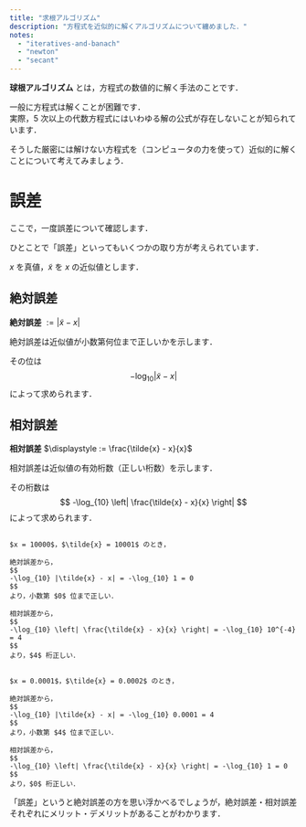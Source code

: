 ```yaml
---
title: "求根アルゴリズム"
description: "方程式を近似的に解くアルゴリズムについて纏めました．"
notes:
  - "iteratives-and-banach"
  - "newton"
  - "secant"
---
```


**球根アルゴリズム** とは，方程式の数値的に解く手法のことです．

一般に方程式は解くことが困難です．  
実際，$5$ 次以上の代数方程式にはいわゆる解の公式が存在しないことが知られています．

そうした厳密には解けない方程式を（コンピュータの力を使って）近似的に解くことについて考えてみましょう．

# 誤差

ここで，一度誤差について確認します．

ひとことで「誤差」といってもいくつかの取り方が考えられています．

$x$ を真値，$\tilde{x}$ を $x$ の近似値とします．

## 絶対誤差

**絶対誤差** $\displaystyle := |\tilde{x} - x|$

絶対誤差は近似値が小数第何位まで正しいかを示します．

その位は
$$
-\log_{10} |\tilde{x} - x|
$$
によって求められます．

## 相対誤差

**相対誤差** $\displaystyle := \frac{\tilde{x} - x}{x}$

相対誤差は近似値の有効桁数（正しい桁数）を示します．

その桁数は
$$
-\log_{10} \left| \frac{\tilde{x} - x}{x} \right|
$$
によって求められます．

```spoiler:open:例1

$x = 10000$，$\tilde{x} = 10001$ のとき，

絶対誤差から，
$$
-\log_{10} |\tilde{x} - x| = -\log_{10} 1 = 0
$$
より，小数第 $0$ 位まで正しい．

相対誤差から，
$$
-\log_{10} \left| \frac{\tilde{x} - x}{x} \right| = -\log_{10} 10^{-4} = 4
$$
より，$4$ 桁正しい．

```

```spoiler:open:例2

$x = 0.0001$，$\tilde{x} = 0.0002$ のとき，

絶対誤差から，
$$
-\log_{10} |\tilde{x} - x| = -\log_{10} 0.0001 = 4
$$
より，小数第 $4$ 位まで正しい．

相対誤差から，
$$
-\log_{10} \left| \frac{\tilde{x} - x}{x} \right| = -\log_{10} 1 = 0
$$
より，$0$ 桁正しい．

```

「誤差」というと絶対誤差の方を思い浮かべるでしょうが，絶対誤差・相対誤差それぞれにメリット・デメリットがあることがわかります．
